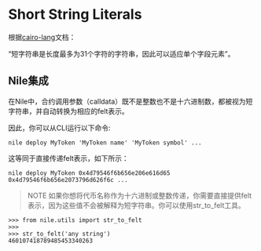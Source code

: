# Short String Literals
根据[cairo-lang](https://www.cairo-lang.org/docs/how_cairo_works/consts.html#short-string-literals)文档：

“短字符串是长度最多为31个字符的字符串，因此可以适应单个字段元素”。

## Nile集成
在Nile中，合约调用参数（calldata）既不是整数也不是十六进制数，都被视为短字符串，并自动转换为相应的felt表示。

因此，你可以从CLI运行以下命令:
```
nile deploy MyToken 'MyToken name' 'MyToken symbol' ...
```

这等同于直接传递felt表示，如下所示：
```
nile deploy MyToken 0x4d79546f6b656e206e616d65 0x4d79546f6b656e2073796d626f6c ...
```

> NOTE
如果你想将代币名称作为十六进制或整数传递，你需要直接提供felt表示，因为这些值不会被解释为短字符串。你可以使用str_to_felt工具。
```
>>> from nile.utils import str_to_felt
>>>
>>> str_to_felt('any string')
460107418789485453340263
```